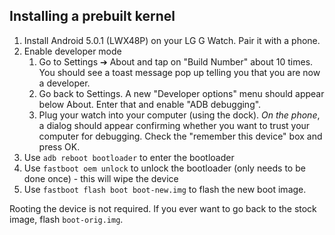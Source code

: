 ## Installing a prebuilt kernel

1. Install Android 5.0.1 (LWX48P) on your LG G Watch. Pair it with a phone.
2. Enable developer mode
    1. Go to Settings ➔ About and tap on "Build Number" about 10 times. You should see a toast message pop up telling you that you are now a developer.
    2. Go back to Settings. A new "Developer options" menu should appear below About. Enter that and enable "ADB debugging".
    3. Plug your watch into your computer (using the dock). *On the phone*, a dialog should appear confirming whether you want to trust your computer for debugging. Check the "remember this device" box and press OK.
3. Use `adb reboot bootloader` to enter the bootloader
4. Use `fastboot oem unlock` to unlock the bootloader (only needs to be done once) - this will wipe the device
5. Use `fastboot flash boot boot-new.img` to flash the new boot image.

Rooting the device is not required. If you ever want to go back to the stock image, flash `boot-orig.img`.
